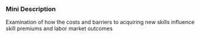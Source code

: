### Mini Description

Examination of how the costs and barriers to acquiring new skills influence skill premiums and labor market outcomes
